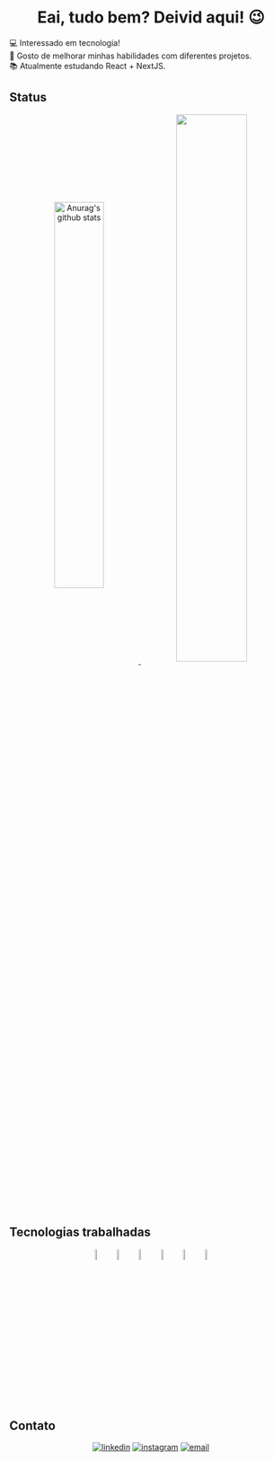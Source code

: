 <link rel="stylesheet" href="https://cdn.jsdelivr.net/gh/devicons/devicon@v2.15.1/devicon.min.css">

<h1 align="center">Eai, tudo bem? Deivid aqui! 😉</h1>

💻 Interessado em tecnologia! <br >
💖 Gosto de melhorar minhas habilidades com diferentes projetos. <br >
📚 Atualmente estudando React + NextJS.

## Status

<div align="center">
<img align="center" width="42%" src="https://github-readme-stats.vercel.app/api?username=DeividGz&show_icons=true&theme=react&custom_title=import './dados/deivid/status.js';" alt="Anurag's github stats" /><a href="https://github.com/DeividGz?tab=repositories"> <img align="center" width="50%" src="https://github-readme-stats.vercel.app/api/top-langs/?username=DeividGz&layout=compact&card_width=400&theme=react&custom_title=import './dados/deivid/languages.js';" /></a>
</div>

## Tecnologias trabalhadas

<div align="center">
<code><img width="7%" alt="hmtl" src="https://cdn.jsdelivr.net/gh/devicons/devicon/icons/html5/html5-original.svg"></code>
<code><img width="7%" alt="css" src="https://cdn.jsdelivr.net/gh/devicons/devicon/icons/css3/css3-original.svg"></code>
<code><img width="7%" alt="java" src="https://cdn.jsdelivr.net/gh/devicons/devicon/icons/java/java-original.svg"></code>
<code><img width="7%" alt="javascript" src="https://cdn.jsdelivr.net/gh/devicons/devicon/icons/javascript/javascript-original.svg"></code>
<code><img width="7%" alt="php" src="https://cdn.jsdelivr.net/gh/devicons/devicon/icons/php/php-original.svg"></code>
<code><img width="7%" alt="react" src="https://cdn.jsdelivr.net/gh/devicons/devicon/icons/react/react-original.svg"></code>
</div>
  
## Contato

<div align="center">
<a href="https://www.linkedin.com/in/deivid-gomes-zanotti-b2972023a/"><img alt="linkedin" src="https://img.shields.io/badge/LinkedIn-0077B5?style=for-the-badge&logo=linkedin&logoColor=white"></a>
<a href="https://www.instagram.com/deividzanotti/"><img alt="instagram" src="https://img.shields.io/badge/Instagram-E4405F?style=for-the-badge&logo=instagram&logoColor=white"></a>
<a href="https://mail.google.com/mail/u/0/#inbox?compose=GTvVlcSKkkBBTCDVqBcrmWdcTSGgNfGlSqTLvxZKXXfXQLstLGgbzbBFJqHWrgBMGjSPnHGFcFZlf"><img alt="email" src="https://img.shields.io/badge/Gmail-D14836?style=for-the-badge&logo=gmail&logoColor=white"></a>
</div>
